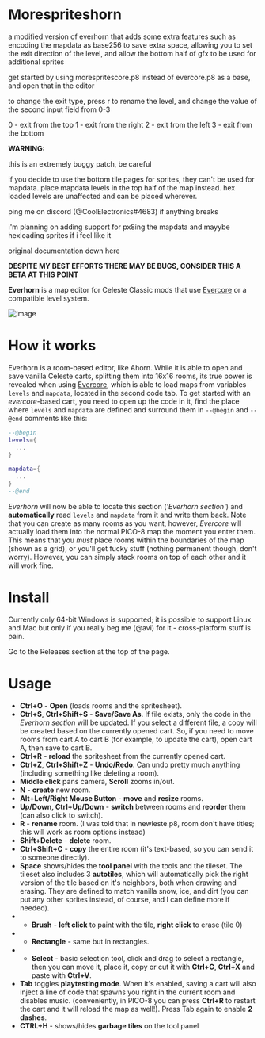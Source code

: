 # Morespriteshorn

a modified version of everhorn that adds some extra features such as encoding the mapdata as base256 to save extra space,
allowing you to set the exit direction of the level, and allow the bottom half of gfx to be used for additional sprites 



get started by using morespritescore.p8 instead of evercore.p8 as a base, and open that in the editor

to change the exit type, press r to rename the level, and change the value of the second input field from 0-3

0 - exit from the top
1 - exit from the right
2 - exit from the left
3 - exit from the bottom


**WARNING:**

this is an extremely buggy patch, be careful

if you decide to use the bottom tile pages for sprites, they can't be used for mapdata. place mapdata levels in the top half of the map instead.
hex loaded levels are unaffected and can be placed wherever.

ping me on discord (@CoolElectronics#4683) if anything breaks



i'm planning on adding support for px8ing the mapdata and mayybe hexloading sprites if i feel like it



original documentation down here

**DESPITE MY BEST EFFORTS THERE MAY BE BUGS, CONSIDER THIS A BETA AT THIS POINT**

**Everhorn** is a map editor for Celeste Classic mods that use [Evercore](https://github.com/CelesteClassic/evercore) or a compatible level system.

![image](https://user-images.githubusercontent.com/25254726/115297327-c0e58180-a164-11eb-960a-832990c192fc.png)

# How it works

Everhorn is a room-based editor, like Ahorn. While it is able to open and save vanilla Celeste carts, splitting them into 16x16 rooms, its true power is revealed when using [Evercore](https://github.com/CelesteClassic/evercore), which is able to load maps from variables `levels` and `mapdata`, located in the second code tab. To get started with an *evercore*-based cart, you need to open up the code in it, find the place where `levels` and `mapdata` are defined and surround them in `--@begin` and `--@end` comments like this:

```lua
--@begin
levels={
  ...
}

mapdata={
  ...
}
--@end
```

*Everhorn* will now be able to locate this section (*'Everhorn section'*) and **automatically** read `levels` and `mapdata` from it and write them back. Note that you can create as many rooms as you want, however, *Evercore* will actually load them into the normal PICO-8 map the moment you enter them. This means that you *must* place rooms within the boundaries of the map (shown as a grid), or you'll get fucky stuff (nothing permanent though, don't worry). However, you can simply stack rooms on top of each other and it will work fine.

# Install

Currently only 64-bit Windows is supported; it is possible to support Linux and Mac but only if you really beg me (@avi) for it - cross-platform stuff is pain.

Go to the Releases section at the top of the page.

# Usage

* **Ctrl+O** - **Open** (loads rooms and the spritesheet).
* **Ctrl+S**, **Ctrl+Shift+S** - **Save/Save As**. If file exists, only the code in the *Everhorn section* will be updated. If you select a different file, a copy will be created based on the currently opened cart. So, if you need to move rooms from cart A to cart B (for example, to update the cart), open cart A, then save to cart B.
* **Ctrl+R** - **reload** the spritesheet from the currently opened cart.
* **Ctrl+Z**, **Ctrl+Shift+Z** - **Undo/Redo**. Can undo pretty much anything (including something like deleting a room).
* **Middle click** pans camera, **Scroll** zooms in/out.
* **N** - **create** new room.
* **Alt+Left/Right Mouse Button** - **move** and **resize** rooms.
* **Up/Down, Ctrl+Up/Down** - **switch** between rooms and **reorder** them (can also click to switch).
* **R** - **rename** room. (I was told that in newleste.p8, room don't have titles; this will work as room options instead)
* **Shift+Delete** - **delete** room.
* **Ctrl+Shift+C** - **copy** the entire room (it's text-based, so you can send it to someone directly).
* **Space** shows/hides the **tool panel** with the tools and the tileset. The tileset also includes 3 **autotiles**, which will automatically pick the right version of the tile based on it's neighbors, both when drawing and erasing. They are defined to match vanilla snow, ice, and dirt (you can put any other sprites instead, of course, and I can define more if needed).
* * **Brush** - **left click** to paint with the tile, **right click** to erase (tile 0)
* * **Rectangle** - same but in rectangles.
* * **Select** - basic selection tool, click and drag to select a rectangle, then you can move it, place it, copy or cut it with **Ctrl+C**, **Ctrl+X** and paste with **Ctrl+V**.
* **Tab** toggles **playtesting mode**. When it's enabled, saving a cart will also inject a line of code that spawns you right in the current room and disables music. (conveniently, in PICO-8 you can press **Ctrl+R** to restart the cart and it will reload the map as well!). Press Tab again to enable **2 dashes**.
* **CTRL+H** - shows/hides **garbage tiles** on the tool panel
